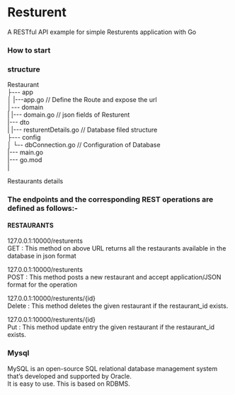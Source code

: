 # Resturent
A RESTful API example for simple Resturents application with Go

### How to start

### structure
Restaurant  
├--- app  
│   |---app.go               // Define the Route and expose the url  
│--- domain  
|   |--- domain.go           // json fields of Resturent  
|--- dto  
|   |--- resturentDetails.go  // Database filed structure  
├--- config  
│   └-- dbConnection.go         // Configuration of Database  
|--- main.go  
|--- go.mod  
|  

Restaurants details  
### The endpoints and the corresponding REST operations are defined as follows:-  

#### RESTAURANTS  
127.0.0.1:10000/resturents   
GET : This method on above URL returns all the restaurants available in the database in json format   
  
127.0.0.1:10000/resturents   
POST : This method posts a new restaurant and accept application/JSON format for the operation 
  
127.0.0.1:10000/resturents/{id}  
Delete : This method deletes the given restaurant if the restaurant_id exists.  
  
127.0.0.1:10000/resturents/{id}  
Put : This method update entry the given restaurant if the restaurant_id exists.   

### Mysql
MySQL is an open-source SQL relational database management system that’s developed and supported by Oracle.  
It is easy to use. This is based on RDBMS.  
